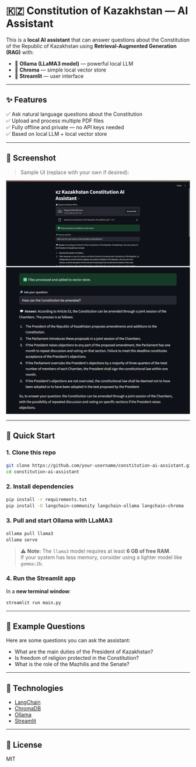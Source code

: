 # 🇰🇿 Constitution of Kazakhstan — AI Assistant

This is a **local AI assistant** that can answer questions about the Constitution of the Republic of Kazakhstan using **Retrieval-Augmented Generation (RAG)** with:

- 🧠 **Ollama (LLaMA3 model)** — powerful local LLM
- 📁 **Chroma** — simple local vector store
- 🧾 **Streamlit** — user interface

---

## ✨ Features

✅ Ask natural language questions about the Constitution  
✅ Upload and process multiple PDF files  
✅ Fully offline and private — no API keys needed  
✅ Based on local LLM + local vector store

---

## 📸 Screenshot

> Sample UI (replace with your own if desired):

![Screenshot](data/screen.png)
![Screenshot](data/scren.png)

---

## 🚀 Quick Start

### 1. Clone this repo

```bash
git clone https://github.com/your-username/constitution-ai-assistant.git
cd constitution-ai-assistant
```

### 2. Install dependencies

```bash
pip install -r requirements.txt
pip install -U langchain-community langchain-ollama langchain-chroma
```

### 3. Pull and start Ollama with LLaMA3

```bash
ollama pull llama3
ollama serve
```

> ⚠️ **Note:** The `llama3` model requires at least **6 GB of free RAM**.  
> If your system has less memory, consider using a lighter model like `gemma:2b`.

### 4. Run the Streamlit app

In a **new terminal window**:

```bash
streamlit run main.py
```

---
## 🧪 Example Questions

Here are some questions you can ask the assistant:

- What are the main duties of the President of Kazakhstan?
- Is freedom of religion protected in the Constitution?
- What is the role of the Mazhilis and the Senate?

---
## 🧠 Technologies

- [LangChain](https://github.com/langchain-ai/langchain)
- [ChromaDB](https://www.trychroma.com/)
- [Ollama](https://ollama.com/)
- [Streamlit](https://streamlit.io/)

---

## 📄 License

MIT
